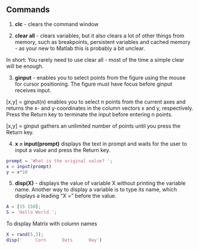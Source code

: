 ## Commands
1. __clc__ - clears the command window

2. __clear all__ - clears variables, but it also clears a lot of other things from memory, such as breakpoints, persistent variables and cached memory - as your new to Matlab this is probably a bit unclear.

In short: You rarely need to use clear all - most of the time a simple clear will be enough.

3. __ginput__ - enables you to select points from the figure using the mouse for cursor positioning. The figure must have focus before ginput receives input.

[x,y] = ginput(n) enables you to select n points from the current axes and returns the x- and y-coordinates in the column vectors x and y, respectively. Press the Return key to terminate the input before entering n points.

[x,y] = ginput gathers an unlimited number of points until you press the Return key.

4. __x = input(prompt)__ displays the text in prompt and waits for the user to input a value and press the Return key.

```MATLAB
prompt = 'What is the original value? ';
x = input(prompt)
y = x*10
```
5. __disp(X)__ - displays the value of variable X without printing the variable name. Another way to display a variable is to type its name, which displays a leading “X =” before the value.

```MATLAB
A = [15 150];
S = 'Hello World.';
```
To display Matrix with column names

```MATLAB
X = rand(5,3);
disp('     Corn      Oats      Hay')
```
